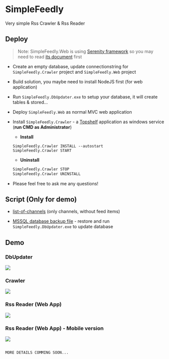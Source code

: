 # SimpleFeedly
Very simple Rss Crawler & Rss Reader

## Deploy
> Note: SimpleFeedly.Web is using <a href='https://github.com/volkanceylan/Serenity'>Serenity framework</a> so you may need to read <a href="https://serenity.is/docs/getting_started/README" target="_blank">its document</a> first

- Create an empty database, update connectionstring for `SimpleFeedly.Crawler` project and `SimpleFeedly.Web` project
- Build solution, you maybe need to install NodeJS first (for web application)
- Run `SimpleFeedly.DbUpdater.exe` to setup your database, it will create tables & stored...
- Deploy `SimpleFeedly.Web` as normal MVC web application
- Install `SimpleFeedly.Crawler` - a <a href='https://github.com/Topshelf/Topshelf'>Topshelf</a> application as windows service (**run CMD as Administrator**)

  - **Install**
   ```
   SimpleFeedly.Crawler INSTALL --autostart
   SimpleFeedly.Crawler START
   ```
   
  - **Uninstall**
   ```cmd
   SimpleFeedly.Crawler STOP
   SimpleFeedly.Crawler UNINSTALL
   ```
   
- Please feel free to ask me any questions!

## Script (Only for demo)
- <a href="https://github.com/minhhungit/SimpleFeedly/blob/master/wiki/Scripts/list-of-channels.sql" target="_blank">list-of-channels</a> (only channels, without feed items)

- <a href="https://github.com/minhhungit/SimpleFeedly/releases/download/v1.0/bkSimpleFeedly-20190425-0352am-MSSM-2017.zip" target="_blank">MSSQL database backup file</a> - restore and run `SimpleFeedly.DbUpdater.exe` to update database

## Demo
### DbUpdater
<img src="https://raw.githubusercontent.com/minhhungit/SimpleFeedly/master/wiki/Images/demo03.png" />

### Crawler
<img src="https://raw.githubusercontent.com/minhhungit/SimpleFeedly/master/wiki/Images/demo02.png" />

### Rss Reader (Web App)
<img src="https://raw.githubusercontent.com/minhhungit/SimpleFeedly/master/wiki/Images/demo01.png" />

### Rss Reader (Web App) - Mobile version
<img src="https://raw.githubusercontent.com/minhhungit/SimpleFeedly/master/wiki/Images/demo04.png" />

```

MORE DETAILS COMMING SOON...

```
